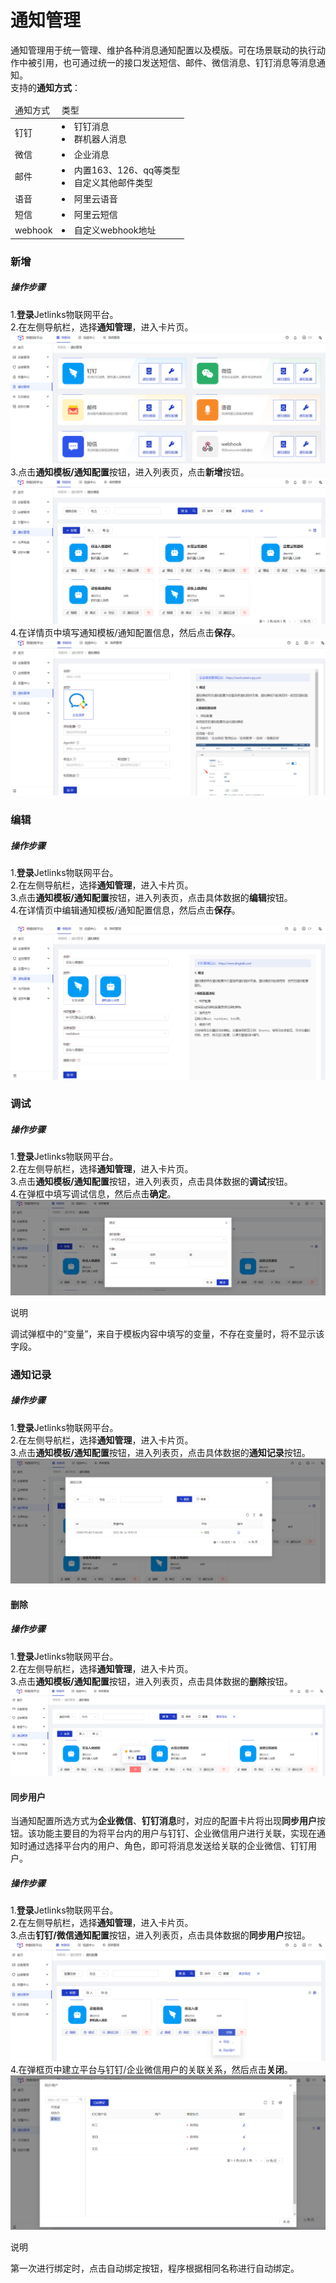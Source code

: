 
# 通知管理

通知管理用于统一管理、维护各种消息通知配置以及模版。可在场景联动的执行动作中被引用，也可通过统一的接口发送短信、邮件、微信消息、钉钉消息等消息通知。</br>
支持的**通知方式**：
<table class='table'>
        <thead>
            <tr>
              <td>通知方式</td>
              <td>类型</td>
            </tr>
        </thead>
        <tbody>
          <tr>
            <td>钉钉</td>
            <td><li>钉钉消息</li><li>群机器人消息</li></td>
          </tr>
          <tr>
            <td>微信</td>
            <td><li>企业消息</li></td>
          </tr>
          <tr>
            <td>邮件</td>
            <td><li>内置163、126、qq等类型</li><li>自定义其他邮件类型</li></td>
          </tr>
          <tr>
            <td>语音</td>
            <td><li>阿里云语音</li></td>
          </tr>
          <tr>
            <td>短信</td>
            <td><li>阿里云短信</li></td>
          </tr>
            <tr>
            <td>webhook</td>
            <td><li>自定义webhook地址</li></td>
          </tr>
       </tbody>
</table>

### 新增
##### 操作步骤
1.**登录**Jetlinks物联网平台。</br>
2.在左侧导航栏，选择**通知管理**，进入卡片页。</br>
![](./img/95.png)
3.点击**通知模板/通知配置**按钮，进入列表页，点击**新增**按钮。</br>
![](./img/96.png)
4.在详情页中填写通知模板/通知配置信息，然后点击**保存**。</br>
![](./img/98.png)

### 编辑
##### 操作步骤
1.**登录**Jetlinks物联网平台。</br>
2.在左侧导航栏，选择**通知管理**，进入卡片页。</br>
3.点击**通知模板/通知配置**按钮，进入列表页，点击具体数据的**编辑**按钮。</br>
4.在详情页中编辑通知模板/通知配置信息，然后点击**保存**。</br>

![](./img/97.png)

### 调试
##### 操作步骤
1.**登录**Jetlinks物联网平台。</br>
2.在左侧导航栏，选择**通知管理**，进入卡片页。</br>
3.点击**通知模板/通知配置**按钮，进入列表页，点击具体数据的**调试**按钮。</br>
4.在弹框中填写调试信息，然后点击**确定**。</br>
![](./img/101.png)
<div class='explanation primary'>
  <p class='explanation-title-warp'>
    <span class='iconfont icon-bangzhu explanation-icon'></span>
    <span class='explanation-title font-weight'>说明</span>
  </p>
 调试弹框中的“变量”，来自于模板内容中填写的变量，不存在变量时，将不显示该字段。
</div>

### 通知记录
##### 操作步骤
1.**登录**Jetlinks物联网平台。</br>
2.在左侧导航栏，选择**通知管理**，进入卡片页。</br>
3.点击**通知模板/通知配置**按钮，进入列表页，点击具体数据的**通知记录**按钮。</br>
![](./img/100.png)

#### 删除
##### 操作步骤
1.**登录**Jetlinks物联网平台。</br>
2.在左侧导航栏，选择**通知管理**，进入卡片页。</br>
3.点击**通知模板/通知配置**按钮，进入列表页，点击具体数据的**删除**按钮。</br>
![](./img/102.png)


#### 同步用户
当通知配置所选方式为**企业微信**、**钉钉消息**时，对应的配置卡片将出现**同步用户**按钮。该功能主要目的为将平台内的用户与钉钉、企业微信用户进行关联，实现在通知时通过选择平台内的用户、角色，即可将消息发送给关联的企业微信、钉钉用户。
##### 操作步骤
1.**登录**Jetlinks物联网平台。</br>
2.在左侧导航栏，选择**通知管理**，进入卡片页。</br>
3.点击**钉钉/微信通知配置**按钮，进入列表页，点击具体数据的**同步用户**按钮。</br>
![](./img/103.png)
4.在弹框页中建立平台与钉钉/企业微信用户的关联关系，然后点击**关闭**。</br>
![](./img/104.png)
<div class='explanation primary'>
  <p class='explanation-title-warp'>
    <span class='iconfont icon-bangzhu explanation-icon'></span>
    <span class='explanation-title font-weight'>说明</span>
  </p>
  第一次进行绑定时，点击自动绑定按钮，程序根据相同名称进行自动绑定。
</div>








